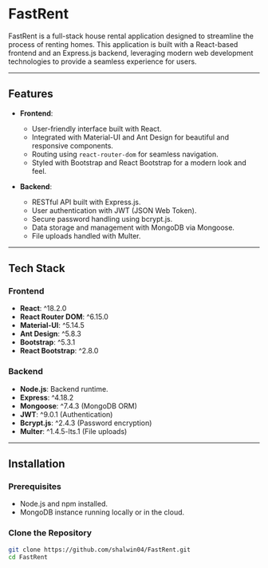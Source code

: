 # FastRent

FastRent is a full-stack house rental application designed to streamline the process of renting homes. This application is built with a React-based frontend and an Express.js backend, leveraging modern web development technologies to provide a seamless experience for users.

---

## Features

- **Frontend**:  
  - User-friendly interface built with React.  
  - Integrated with Material-UI and Ant Design for beautiful and responsive components.  
  - Routing using `react-router-dom` for seamless navigation.  
  - Styled with Bootstrap and React Bootstrap for a modern look and feel.  

- **Backend**:  
  - RESTful API built with Express.js.  
  - User authentication with JWT (JSON Web Token).  
  - Secure password handling using bcrypt.js.  
  - Data storage and management with MongoDB via Mongoose.  
  - File uploads handled with Multer.  

---

## Tech Stack

### Frontend
- **React**: ^18.2.0  
- **React Router DOM**: ^6.15.0  
- **Material-UI**: ^5.14.5  
- **Ant Design**: ^5.8.3  
- **Bootstrap**: ^5.3.1  
- **React Bootstrap**: ^2.8.0  

### Backend
- **Node.js**: Backend runtime.  
- **Express**: ^4.18.2  
- **Mongoose**: ^7.4.3 (MongoDB ORM)  
- **JWT**: ^9.0.1 (Authentication)  
- **Bcrypt.js**: ^2.4.3 (Password encryption)  
- **Multer**: ^1.4.5-lts.1 (File uploads)  

---

## Installation

### Prerequisites
- Node.js and npm installed.  
- MongoDB instance running locally or in the cloud.  

### Clone the Repository
```bash
git clone https://github.com/shalwin04/FastRent.git
cd FastRent

